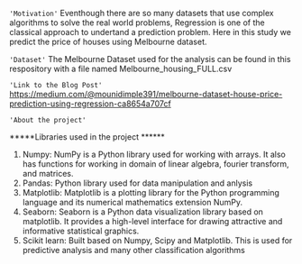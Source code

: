 `'Motivation'`
  Eventhough there are so many datasets that use complex algorithms to solve the real world problems, Regression is one of the classical approach to undertand a prediction problem. Here in this study we predict the price of houses using Melbourne dataset.

`'Dataset'`
The Melbourne Dataset used for the analysis can be found in this respository with a file named Melbourne_housing_FULL.csv

`'Link to the Blog Post'`
https://medium.com/@mounidimple391/melbourne-dataset-house-price-prediction-using-regression-ca8654a707cf

`'About the project'`

*****Libraries used in the project ******
1. Numpy: NumPy is a Python library used for working with arrays. It also has functions for working in domain of linear algebra, fourier transform, and matrices.
2. Pandas: Python library used for data manipulation and anlysis
3. Matplotlib: Matplotlib is a plotting library for the Python programming language and its numerical mathematics extension NumPy.
4. Seaborn: Seaborn is a Python data visualization library based on matplotlib. It provides a high-level interface for drawing attractive and informative statistical graphics.
5. Scikit learn:  Built based on Numpy, Scipy and Matplotlib. This is used for predictive analysis and many other classification algorithms


